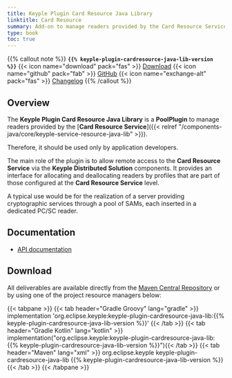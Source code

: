 ```yaml
---
title: Keyple Plugin Card Resource Java Library
linktitle: Card Resource
summary: Add-on to manage readers provided by the Card Resource Service.
type: book
toc: true
---
```


{{% callout note %}}
**`{{% keyple-plugin-cardresource-java-lib-version %}}`**
<span class="component-metadata">{{< icon name="download" pack="fas" >}} [Download](#download)</span>
<span class="component-metadata">{{< icon name="github" pack="fab" >}} 
[GitHub](https://github.com/eclipse/keyple-plugin-cardresource-java-lib/)</span>
<span class="component-metadata">{{< icon name="exchange-alt" pack="fas" >}} 
[Changelog](https://github.com/eclipse/keyple-plugin-cardresource-java-lib/blob/main/CHANGELOG.md)</span>
{{% /callout %}}

## Overview

The **Keyple Plugin Card Resource Java Library** is a **PoolPlugin** to manage readers provided by the 
[**Card Resource Service**]({{< relref "/components-java/core/keyple-service-resource-java-lib" >}}).

Therefore, it should be used only by application developers.

The main role of the plugin is to allow remote access to the **Card Resource Service** via the **Keyple Distributed 
Solution** components. 
It provides an interface for allocating and deallocating readers by profiles that are part of those configured at the 
**Card Resource Service** level.

A typical use would be for the realization of a server providing cryptographic services through a pool of SAMs, each 
inserted in a dedicated PC/SC reader.

## Documentation

* [API documentation](https://eclipse.github.io/keyple-plugin-cardresource-java-lib)

## Download

All deliverables are available directly from the 
[Maven Central Repository](https://central.sonatype.dev/search?q=keyple-plugin-cardresource-java-lib) or by using one 
of the project resource managers below:

{{< tabpane >}}
{{< tab header="Gradle Groovy" lang="gradle" >}}
implementation 'org.eclipse.keyple:keyple-plugin-cardresource-java-lib:{{% keyple-plugin-cardresource-java-lib-version %}}'
{{< /tab >}}
{{< tab header="Gradle Kotlin" lang="kotlin" >}}
implementation("org.eclipse.keyple:keyple-plugin-cardresource-java-lib:{{% keyple-plugin-cardresource-java-lib-version %}}"){{< /tab >}}
{{< tab header="Maven" lang="xml" >}}
<dependency>
  <groupId>org.eclipse.keyple</groupId>
  <artifactId>keyple-plugin-cardresource-java-lib</artifactId>
  <version>{{% keyple-plugin-cardresource-java-lib-version %}}</version>
</dependency>
{{< /tab >}}
{{< /tabpane >}}